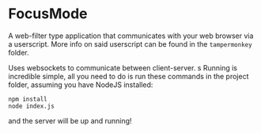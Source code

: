 # FocusMode

A web-filter type application that communicates with your web browser via a userscript. More info on said userscript can be found in the `tampermonkey` folder.

Uses websockets to communicate between client-server.
s
Running is incredible simple, all you need to do is run these commands in the project folder, assuming you have NodeJS installed:

```Shell
npm install
node index.js
```

and the server will be up and running!
